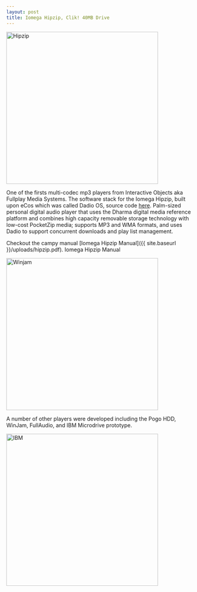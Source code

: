 ```yaml
---
layout: post
title: Iomega Hipzip, Clik! 40MB Drive
---
```


<img src="{{ site.baseurl }}/images/iomega.jpg" alt="Hipzip" style="width: 400px;"/>

One of the firsts multi-codec mp3 players from Interactive Objects aka Fullplay Media Systems. The software stack for the Iomega Hipzip, built upon eCos which was called Dadio OS, source code [here](https://github.com/pleasemarkdarkly/iomega_hipzip).  Palm-sized personal digital audio player that uses the Dharma digital media reference platform and combines high capacity removable storage technology with low-cost PocketZip media; supports MP3 and WMA formats, and uses Dadio to support concurrent downloads and play list management.

Checkout the campy manual [Iomega Hipzip Manual]({{ site.baseurl }}/uploads/hipzip.pdf). Iomega Hipzip Manual

<img src="{{ site.baseurl }}/images/winjam3.jpg" alt="Winjam" style="width: 400px;"/>

A number of other players were developed including the Pogo HDD, WinJam, FullAudio, and IBM Microdrive prototype.

<img src="{{ site.baseurl }}/images/ibm340.png" alt="IBM" style="width: 400px;"/>